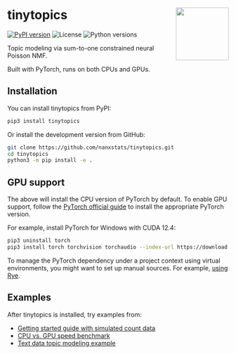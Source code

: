 # tinytopics <img src="docs/assets/logo.png" align="right" width="120" />

[![PyPI version](https://img.shields.io/pypi/v/tinytopics)](https://pypi.org/project/tinytopics/)
![License](https://img.shields.io/pypi/l/tinytopics)
![Python versions](https://img.shields.io/pypi/pyversions/tinytopics)

Topic modeling via sum-to-one constrained neural Poisson NMF.

Built with PyTorch, runs on both CPUs and GPUs.

## Installation

You can install tinytopics from PyPI:

```bash
pip3 install tinytopics
```

Or install the development version from GitHub:

```bash
git clone https://github.com/nanxstats/tinytopics.git
cd tinytopics
python3 -m pip install -e .
```

## GPU support

The above will install the CPU version of PyTorch by default. To enable GPU support,
follow the [PyTorch official guide](https://pytorch.org/get-started/locally/)
to install the appropriate PyTorch version.

For example, install PyTorch for Windows with CUDA 12.4:

```bash
pip3 uninstall torch
pip3 install torch torchvision torchaudio --index-url https://download.pytorch.org/whl/cu124
```

To manage the PyTorch dependency under a project context using virtual
environments, you might want to set up manual sources. For example,
[using Rye](https://rye.astral.sh/guide/faq/#how-do-i-install-pytorch).

## Examples

After tinytopics is installed, try examples from:

- [Getting started guide with simulated count data](https://nanx.me/tinytopics/articles/get-started/)
- [CPU vs. GPU speed benchmark](https://nanx.me/tinytopics/articles/benchmark/)
- [Text data topic modeling example](https://nanx.me/tinytopics/articles/text/)
